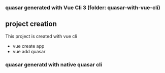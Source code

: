 ### quasar generated with Vue Cli 3 (folder: quasar-with-vue-cli)

## project creation
This project is created with vue cli
* vue create app
* vue add quasar


### quasar generatd with native quasar cli
